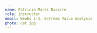```yaml
---
name: Patricia Mares Nasarre
role: Instructor
email: Weeks 1-3, Extreme Value Analysis
photo: cat.jpg
---
```


<!-- [Schedule an appointment](#){: .btn .btn-outline } -->
